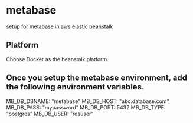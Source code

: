 # metabase
setup for metabase in aws elastic beanstalk

## Platform
Choose Docker as the beanstalk platform.

## Once you setup the metabase environment, add the following environment variables.
MB_DB_DBNAME: "metabase"
MB_DB_HOST: "abc.database.com"
MB_DB_PASS: "mypassword"
MB_DB_PORT: 5432
MB_DB_TYPE: "postgres"
MB_DB_USER: "rdsuser"
